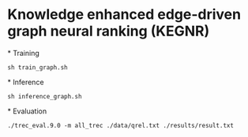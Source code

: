 # Knowledge enhanced edge-driven graph neural ranking (KEGNR)




\* Training


```
sh train_graph.sh
```
\* Inference

```
sh inference_graph.sh
```


\* Evaluation

```
./trec_eval.9.0 -m all_trec ./data/qrel.txt ./results/result.txt
```
